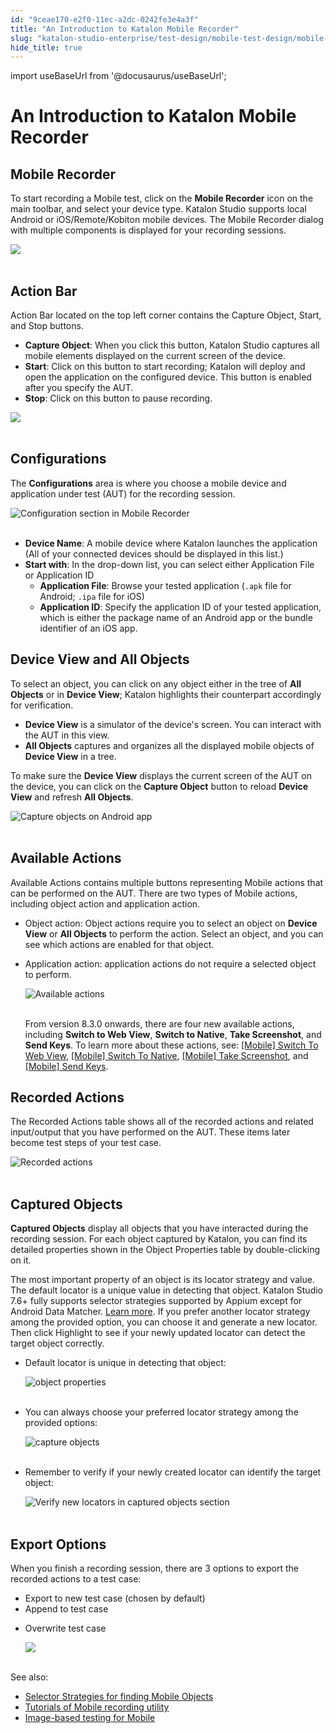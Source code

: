 ```yaml
---
id: "9ceae170-e2f0-11ec-a2dc-0242fe3e4a3f"
title: "An Introduction to Katalon Mobile Recorder"
slug: "katalon-studio-enterprise/test-design/mobile-test-design/mobile-record-and-spy-utilities/an-introduction-to-katalon-mobile-recorder"
hide_title: true
---
```

import useBaseUrl from '@docusaurus/useBaseUrl';

    

# <a id="id_katalon_mobile_recorder_introduction" class="anchor_top_offset"/><a id="ariaid-title1" class="anchor_top_offset"/>An Introduction to Katalon Mobile Recorder

    
    
  
    

## <a id="id_1" class="anchor_top_offset"/>Mobile Recorder

    
      
<p xmlns="http://www.w3.org/1999/xhtml" className="p">To start recording a Mobile test, click on the <strong className="ph b">Mobile     Recorder</strong> icon on the main toolbar, and select your device   type. Katalon Studio supports local Android or iOS/Remote/Kobiton   mobile devices. The Mobile Recorder dialog with multiple components   is displayed for your recording sessions.</p> 
      
<p xmlns="http://www.w3.org/1999/xhtml" className="p">   <img className="image" src={useBaseUrl("https://github.com/katalon-studio/docs-images/raw/master/katalon-studio/docs/record-mobile-utility/recorder-icon.png")} width={174} /><br /><br /> </p> 
    
  

## <a id="id_2" class="anchor_top_offset"/>Action Bar

<p xmlns="http://www.w3.org/1999/xhtml" className="p"> <span className="ph uicontrol">Action Bar</span> located on the top left corner contains the <span className="ph uicontrol">Capture Object</span>, <span className="ph uicontrol">Start</span>, and <span className="ph uicontrol">Stop</span> buttons.</p> 
<ul xmlns="http://www.w3.org/1999/xhtml" className="ul"><li className="li"> <strong className="ph b">Capture Object</strong>: When you click this button, Katalon Studio captures all mobile elements displayed on the current screen of the device.</li><li className="li"> <strong className="ph b">Start</strong>: Click on this button to start recording; Katalon will deploy and open the application on the configured device. This button is enabled after you specify the AUT.</li><li className="li"> <strong className="ph b">Stop</strong>: Click on this button to pause recording.</li></ul> 
<p xmlns="http://www.w3.org/1999/xhtml" className="p"> <img className="image" src={useBaseUrl("https://github.com/katalon-studio/docs-images/raw/master/katalon-studio/docs/record-mobile-utility/action-bar.png")} width={260} /><br /><br /> </p> 

## <a id="id_3" class="anchor_top_offset"/>Configurations

<p xmlns="http://www.w3.org/1999/xhtml" className="p">The <strong className="ph b">Configurations</strong> area is where you choose a   mobile device and application under test (AUT) for the recording   session.</p> 
<p xmlns="http://www.w3.org/1999/xhtml" className="p"><img className="image" src={useBaseUrl("https://github.com/katalon-studio/docs-images/raw/master/katalon-studio/docs/record-mobile-utility/configurations.png")} width={369} alt="Configuration section in Mobile Recorder" /><br /><br /></p> 
<ul xmlns="http://www.w3.org/1999/xhtml" className="ul"><li className="li">     <strong className="ph b">Device Name</strong>: A mobile device where Katalon     launches the application (All of your connected devices should be     displayed in this list.)</li><li className="li">     <strong className="ph b">Start with</strong>: In the drop-down list, you can     select either Application File or Application ID      <ul className="ul"><li className="li">         <strong className="ph b">Application File</strong>: Browse your tested         application (<code className="ph codeph">.apk</code> file for Android; <code className="ph codeph">.ipa</code>         file for iOS)</li><li className="li">         <strong className="ph b">Application ID</strong>: Specify the application ID of your tested application, which is either the package name of an Android app or the bundle identifier of an iOS app.</li></ul>   </li></ul> 

## <a id="id_4" class="anchor_top_offset"/>Device View and All Objects

<p xmlns="http://www.w3.org/1999/xhtml" className="p">To select an object, you can click on any object either in the   tree of <strong className="ph b">All Objects</strong> or in <strong className="ph b">Device     View</strong>; Katalon highlights their counterpart accordingly for   verification.</p> 
<ul xmlns="http://www.w3.org/1999/xhtml" className="ul"><li className="li">     <strong className="ph b">Device View</strong> is a simulator of the device's     screen. You can interact with the AUT in this view.</li><li className="li">     <strong className="ph b">All Objects</strong> captures and organizes all the     displayed mobile objects of <strong className="ph b">Device View</strong> in a     tree.</li></ul> 
<p xmlns="http://www.w3.org/1999/xhtml" className="p">To make sure the <strong className="ph b">Device View</strong> displays the   current screen of the AUT on the device, you can click on the   <strong className="ph b">Capture Object</strong> button to reload <strong className="ph b">Device     View</strong> and refresh <strong className="ph b">All Objects</strong>.</p> 
<p xmlns="http://www.w3.org/1999/xhtml" className="p">   <img className="image" src={useBaseUrl("https://github.com/katalon-studio/docs-images/raw/master/katalon-studio/docs/record-mobile-utility/830-highlights.png")} alt="Capture objects on Android app" /><br /><br /> </p> 

## <a id="id_5" class="anchor_top_offset"/>Available Actions

<p xmlns="http://www.w3.org/1999/xhtml" className="p"><span className="ph uicontrol">Available Actions</span> contains multiple buttons representing Mobile actions that can be performed on the AUT. There are two types of Mobile actions, including object action and application action.</p> 
<ul xmlns="http://www.w3.org/1999/xhtml" className="ul"><li className="li">Object action: Object actions require you to select an object on <strong className="ph b">Device View</strong> or <strong className="ph b">All Objects</strong> to perform the action. Select an object, and you can see which actions are enabled for that object.</li><li className="li">     <p className="p">Application action: application actions do not require a selected object to perform.</p>     <p className="p"> <img className="image" src={useBaseUrl("https://github.com/katalon-studio/docs-images/raw/master/katalon-studio/docs/record-mobile-utility/830-available-actions.png")} width={400} alt="Available actions" /><br /><br />     </p><p className="p">From version 8.3.0 onwards, there are four new available       actions, including <strong className="ph b">Switch to Web View</strong>,       <strong className="ph b">Switch to Native</strong>, <strong className="ph b">Take         Screenshot</strong>, and <strong className="ph b">Send Keys</strong>. To learn more       about these actions, see: <a className="xref" href="/docs/katalon-studio-enterprise/keywords/mobile-keywords/mobile-switch-to-web-view">[Mobile]         Switch To Web View</a>, <a className="xref" href="/docs/katalon-studio-enterprise/keywords/mobile-keywords/mobile-switch-to-native">[Mobile]         Switch To Native</a>, <a className="xref" href="/docs/katalon-studio-enterprise/keywords/mobile-keywords/mobile-take-screenshot">[Mobile]         Take Screenshot</a>, and <a className="xref" href="/docs/katalon-studio-enterprise/keywords/mobile-keywords/mobile-send-keys">[Mobile]         Send Keys</a>.</p>   </li></ul> 

## <a id="id_6" class="anchor_top_offset"/>Recorded Actions

<p xmlns="http://www.w3.org/1999/xhtml" className="p">The Recorded Actions table shows all of the recorded actions and   related input/output that you have performed on the AUT. These   items later become test steps of your test case.</p> 
<p xmlns="http://www.w3.org/1999/xhtml" className="p">   <img className="image" src={useBaseUrl("https://github.com/katalon-studio/docs-images/raw/master/katalon-studio/docs/record-mobile-utility/recorded-actions.png")} width={361} alt="Recorded actions" /><br /><br /> </p> 

## <a id="id_7" class="anchor_top_offset"/>Captured Objects

<p xmlns="http://www.w3.org/1999/xhtml" className="p"><strong className="ph b">Captured Objects</strong> display all objects that you have interacted during the recording session. For each object captured by Katalon, you can find its detailed properties shown in the <span className="ph uicontrol">Object Properties</span> table by double-clicking on it.</p> 
<p xmlns="http://www.w3.org/1999/xhtml" className="p">The most important property of an object is its locator strategy and value. The default locator is a unique value in detecting that object. Katalon Studio 7.6+ fully supports selector strategies supported by Appium except for Android Data Matcher. <a className="xref" href="/docs/katalon-studio-enterprise/test-design/mobile-test-design/mobile-test-objects/locators-and-object-identification">Learn more</a>. If you prefer another locator strategy among the provided option, you can choose it and generate a new locator. Then click <span className="ph uicontrol">Highlight</span> to see if your newly updated locator can detect the target object correctly.</p> 
<ul xmlns="http://www.w3.org/1999/xhtml" className="ul"><li className="li">     <p className="p">Default locator is unique in detecting that object:</p>     <p className="p"> <img className="image" src={useBaseUrl("https://github.com/katalon-studio/docs-images/raw/master/katalon-studio/docs/record-mobile-utility/default-unique-locator.png")} width={355} alt="object properties" /><br /><br />     </p>   </li><li className="li">     <p className="p">You can always choose your preferred locator strategy among the provided options:</p>     <p className="p"> <img className="image" src={useBaseUrl("https://github.com/katalon-studio/docs-images/raw/master/katalon-studio/docs/record-mobile-utility/select-selection-method.png")} width={361} alt="capture objects" /><br /><br />     </p>   </li><li className="li">     <p className="p">Remember to verify if your newly created locator can identify the target object:</p>     <p className="p"> <img className="image" src={useBaseUrl("https://github.com/katalon-studio/docs-images/raw/master/katalon-studio/docs/record-mobile-utility/830-selector-highlight.png")} alt="Verify new locators in captured objects section" /><br /><br />     </p>   </li></ul> 
    

## <a id="id_8" class="anchor_top_offset"/>Export Options

    
      
<p xmlns="http://www.w3.org/1999/xhtml" className="p">When you finish a recording session, there are 3 options to   export the recorded actions to a test case:</p> 
      
<ul xmlns="http://www.w3.org/1999/xhtml" className="ul">   <li className="li">Export to new test case (chosen by default)</li>   <li className="li">Append to test case</li>   <li className="li">     <p className="p">Overwrite test case</p>     <p className="p">       <img className="image" src={useBaseUrl("https://github.com/katalon-studio/docs-images/raw/master/katalon-studio/docs/mobile-recorder-76/export-options.png")} width={498} /><br /><br />     </p>   </li> </ul> 
      
<p xmlns="http://www.w3.org/1999/xhtml" className="p">See also:</p> 
      
<ul xmlns="http://www.w3.org/1999/xhtml" className="ul">   <li className="li">     <a className="xref" href="/docs/katalon-studio-enterprise/test-design/mobile-test-design/mobile-test-objects/locators-and-object-identification">Selector       Strategies for finding Mobile Objects</a>   </li>   <li className="li">     <a className="xref" href="/docs/katalon-studio-enterprise/test-design/mobile-test-design/mobile-record-and-spy-utilities/mobile-recorder-tutorial---7.6-onwards">Tutorials       of Mobile recording utility</a>   </li>   <li className="li">     <a className="xref" href="/docs/katalon-studio-enterprise/test-design/mobile-test-design/mobile-test-objects/mobile-image-based-testing">Image-based       testing for Mobile</a>   </li> </ul> 
    
  
